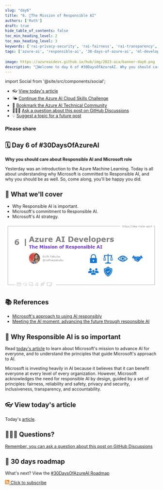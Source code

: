 ```yaml
---
slug: "day6"
title: "6. 🏁The Mission of Responsible AI"
authors: ['Ruth']
draft: true
hide_table_of_contents: false
toc_min_heading_level: 2
toc_max_heading_level: 3
keywords: ['rai-privacy-security', 'rai-fairness', 'rai-transparency', 'rai-accountable', 'rai-inclusion', 'rai-reliable']
tags: ['azure-ai', 'responsible-ai', '30-days-of-azure-ai', 'ml-developers', 'app-developers']

image: https://azureaidevs.github.io/hub/img/2023-aia/banner-day6.png
description: "🏁Welcome to day 6 of #30DaysOfAzureAI. Why you should care about Responsible AI and Microsoft role https://azureaidevs.github.io/hub/2023-aia/day6"
---
```


import Social from '@site/src/components/social';

<head>

  <meta name="twitter:url" content="https://azureaidevs.github.io/hub/2023-aia/day6" />
  <meta name="twitter:title" content="The Mission of Responsible AI" />
  <meta name="twitter:description" content="🏁Welcome to day 6 of #30DaysOfAzureAI. Why you should care about Responsible AI and Microsoft role" />
  <meta name="twitter:image" content="https://azureaidevs.github.io/hub/img/2023-aia/banner-day6.png" />
  <meta name="twitter:card" content="summary_large_image" />

  <meta property="og:url" content="https://azureaidevs.github.io/hub/2023-aia/day6" />
  <meta property="og:title" content="The Mission of Responsible AI" />
  <meta property="og:description" content="🏁Welcome to day 6 of #30DaysOfAzureAI. Why you should care about Responsible AI and Microsoft role" />
  <meta property="og:image" content="https://azureaidevs.github.io/hub/img/2023-aia/banner-day6.png" />
  <meta property="og:type" content="article" />
  <meta property="og:site_name" content="Azure AI Developer" />

  <link rel="canonical" href="https://www.microsoft.com/ai/our-approach?WT.mc_id=aiml-89446-dglover"  />

</head>

- 👓 [View today's article](https://www.microsoft.com/ai/our-approach?WT.mc_id=aiml-89446-dglover)
- 🌤️ [Continue the Azure AI Cloud Skills Challenge](https://aka.ms/30-days-of-azure-ai-challenge)
- 🏫 [Bookmark the Azure AI Technical Community](https://techcommunity.microsoft.com/t5/artificial-intelligence-and/ct-p/AI)
- 🙋🏾‍♂️ [Ask a question about this post on GitHub Discussions](https://github.com/AzureAiDevs/hub/discussions/categories/azure-ai-developers)
- 💡 [Suggest a topic for a future post](https://github.com/AzureAiDevs/hub/discussions/categories/call-for-content)

### Please share

<Social
    page_url="https://azureaidevs.github.io/hub/2023-aia/day6"
    image_url="https://azureaidevs.github.io/hub/img/2023-aia/banner-day6.png"
    title="The Mission of Responsible AI"
    description= "🏁Day 6 of #30DaysOfAzureAI. Discover why Responsible AI matters, how Microsoft is leading the charge, and the principles guiding Microsoft's approach to AI."
    hashtags="AzureAiDevs,AI,AIEthics,AIforAll,ResponsibleAI"
    hashtag="#30DaysOfAzureAi"
/>

## 🗓️ Day 6 of #30DaysOfAzureAI

<!-- README
The following description is also used for the tweet. So it should be action oriented and grab attention 
If you update the description, please update the description: in the frontmatter as well.
-->

**Why you should care about Responsible AI and Microsoft role**

<!-- README
The following is the intro to the post. It should be a short teaser for the post.
-->

Yesterday was an introduction to the Azure Machine Learning. Today is all about understanding why Microsoft is committed to Responsible AI, and why you should be as well. So, come along, you'll be happy you did.

## 🎯 What we'll cover

<!-- README
The following list is the main points of the post. There should be 3-4 main points.
 -->


- Why Responsible AI is important.
- Microsoft's commitment to Responsible AI.
- Microsoft's AI strategy.

<!-- 
- Main point 1
- Main point 2
- Main point 3 
- Main point 4
-->

[![Image banner for day 6](./../../static/img/2023-aia/banner-day6.png)](https://www.microsoft.com/ai/our-approach?WT.mc_id=aiml-89446-dglover)


<!-- README
Add or update a list relevant references here. These could be links to other blog posts, Microsoft Learn Module, videos, or other resources.
-->



## 📚 References

- [Microsoft's approach to using AI responsibly](https://news.microsoft.com/source/features/ai/microsoft-approach-to-ai/#using-ai-responsibly?WT.mc_id=aiml-89446-dglover)
- [Meeting the AI moment: advancing the future through responsible AI](https://blogs.microsoft.com/on-the-issues/2023/02/02/responsible-ai-chatgpt-artificial-intelligence?WT.mc_id=aiml-89446-dglover)


<!-- README
The following is the body of the post. It should be an overview of the post that you are referencing.
See the Learn More section, if you supplied a canonical link, then will be displayed here.
-->


## 🚌 Why Responsible AI is so important

Read [today's article](https://www.microsoft.com/ai/our-approach?WT.mc_id=aiml-89446-dglover) to learn about Microsoft's mission to advance AI for everyone, and to understand the principles that guide Microsoft's approach to AI.

Microsoft is investing heavily in AI because it believes that it can benefit everyone at every level of every organization. However, Microsoft acknowledges the need for responsible AI by design, guided by a set of principles: fairness, reliability and safety, privacy and security, inclusiveness, transparency, and accountability.


## 👓 View today's article

Today's [article](https://www.microsoft.com/ai/our-approach?WT.mc_id=aiml-89446-dglover).


## 🙋🏾‍♂️ Questions?

[Remember, you can ask a question about this post on GitHub Discussions](https://github.com/AzureAiDevs/hub/discussions/categories/azure-ai-developers)

## 📍 30 days roadmap

What's next? View the [#30DaysOfAzureAI Roadmap](/hub/roadmap/30days)

[![](./../../static/img/2023-aia/rss.png) Click to subscribe](https://azureaidevs.github.io/hub/2023-aia/rss.xml)